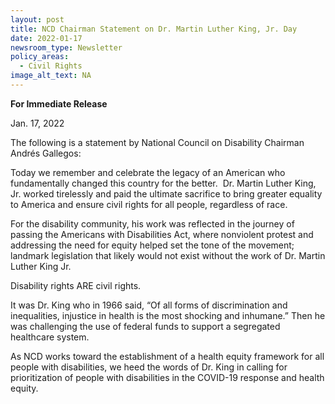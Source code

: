 ```yaml
---
layout: post
title: NCD Chairman Statement on Dr. Martin Luther King, Jr. Day
date: 2022-01-17
newsroom_type: Newsletter
policy_areas:
  - Civil Rights
image_alt_text: NA
---
```

**For Immediate Release**

Jan. 17, 2022

The following is a statement by National Council on Disability Chairman Andrés Gallegos:

Today we remember and celebrate the legacy of an American who fundamentally changed this country for the better.  Dr. Martin Luther King, Jr. worked tirelessly and paid the ultimate sacrifice to bring greater equality to America and ensure civil rights for all people, regardless of race.

For the disability community, his work was reflected in the journey of passing the Americans with Disabilities Act, where nonviolent protest and addressing the need for equity helped set the tone of the movement; landmark legislation that likely would not exist without the work of Dr. Martin Luther King Jr.

Disability rights ARE civil rights.

It was Dr. King who in 1966 said, “Of all forms of discrimination and inequalities, injustice in health is the most shocking and inhumane.” Then he was challenging the use of federal funds to support a segregated healthcare system.

As NCD works toward the establishment of a health equity framework for all people with disabilities, we heed the words of Dr. King in calling for prioritization of people with disabilities in the COVID-19 response and health equity.